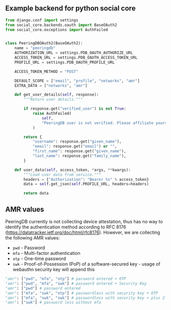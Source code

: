 ## Example backend for python social core

```python
from django.conf import settings
from social_core.backends.oauth import BaseOAuth2
from social_core.exceptions import AuthFailed


class PeeringDBOAuth2(BaseOAuth2):
    name = "peeringdb"
    AUTHORIZATION_URL = settings.PDB_OAUTH_AUTHORIZE_URL
    ACCESS_TOKEN_URL = settings.PDB_OAUTH_ACCESS_TOKEN_URL
    PROFILE_URL = settings.PDB_OAUTH_PROFILE_URL

    ACCESS_TOKEN_METHOD = "POST"

    DEFAULT_SCOPE = ["email", "profile", "networks", "amr"]
    EXTRA_DATA = ["networks", "amr"]

    def get_user_details(self, response):
        """Return user details."""

        if response.get("verified_user") is not True:
            raise AuthFailed(
                self,
                "PeeringDB user is not verified. Please affiliate yourself with an organization in PeeringDB and try again.",
            )

        return {
            "username": response.get("given_name"),
            "email": response.get("email") or "",
            "first_name": response.get("given_name"),
            "last_name": response.get("family_name"),
        }

    def user_data(self, access_token, *args, **kwargs):
        """Load user data from service."""
        headers = {"Authorization": "Bearer %s" % access_token}
        data = self.get_json(self.PROFILE_URL, headers=headers)

        return data
```

## AMR values

PeeringDB currently is not collecting device attestation, thus has no way to identify the authentication method according to RFC 8176 (https://datatracker.ietf.org/doc/html/rfc8176). However, we are collecting the following AMR values:

- `pwd` - Password
- `mfa` - Multi-factor authentication
- `otp` - One-time password
- `swk` - Proof-of-Possession (PoP) of a software-secured key - usage of webauthn security key will append this

```python
"amr": ["pwd", "mfa", "otp"] # password entered + OTP
"amr": ["pwd", "mfa", "swk"] # password entered + Security Key
"amr": ["pwd"] # password entered
"amr": ["mfa", "swk", "otp"] # passwordless with security key + OTP
"amr": ["mfa", "swk", "swk"] # passwordless with security key + plus 2fa with another security key
"amr": ["swk"] # password less without mfa
```
